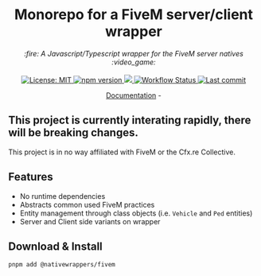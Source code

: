 <h1 align="center">Monorepo for a FiveM server/client wrapper</h1>

<p align="center">
	<i>:fire: A Javascript/Typescript wrapper for the FiveM server natives :video_game:</i>
	<br>
	<br>
	<a href="https://github.com/nativewrappers/fivem/blob/master/LICENSE">
		<img src="https://img.shields.io/badge/License-MIT-blue.svg?style=flat" alt="License: MIT">
	</a>
	<a href="https://www.npmjs.com/package/@nativewrappers/fivem">
		<img src="https://img.shields.io/npm/v/@nativewrappers/fivem?style=flat" alt="npm version">
	</a>
	<a href="https://www.npmjs.com/package/@nativewrappers/fivem">
		<img src="https://img.shields.io/npm/dm/@nativewrappers/fivem?style=flat">
	</a>
	<a href="https://github.com/nativewrappers/fivem/actions/workflows/config.yml">
		<img src="https://github.com/nativewrappers/fivem/actions/workflows/config.yml/badge.svg" alt="Workflow Status">
	</a>
	<a href="https://github.com/nativewrappers/fivem/commits/master">
		<img src="https://img.shields.io/github/last-commit/nativewrappers/fivem.svg?style=flat" alt="Last commit">
	</a>
</p>

<p align="center">
	<a href="https://fivemjs-server.avarian.dev/">Documentation</a>
	-
	<!-- <a href="https://forum.fivem.net/t/fivem-js-v1-3-2-javascript-typescript-wrapper-now-with-menu-class-nativeui/268640">Forum</a> -->
</p>

## This project is currently interating rapidly, there will be breaking changes.

This project is in no way affiliated with FiveM or the Cfx.re Collective.

## Features
- No runtime dependencies
- Abstracts common used FiveM practices
- Entity management through class objects (i.e. `Vehicle` and `Ped` entities)
- Server and Client side variants on wrapper

## Download & Install

`pnpm add @nativewrappers/fivem`
